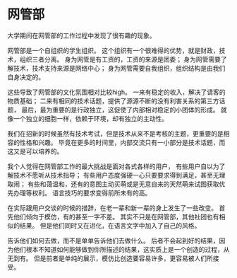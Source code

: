# 网管部 #

大学期间在网管部的工作过程中发现了很有趣的现象。

网管部是一个自组织的学生组织。
这个组织有一个很难得的优势，就是财政，技术，组织三者分离。
身为网管是有工资的，工资的来源是团委；
身为网管需要了解技术，技术支持来源是网络中心；
身为网管需要自我组织，组织结构是由我们自身决定的。

这些导致了网管部的文化氛围相对比较high。
一来有稳定的收入，解决了请客的物质基础；
二来有相同的技术话题，提供了源源不断的没有利害关系的第三方话题，
最后，最为重要的是行政独立，这促使了内部相对稳定的小团体的形成。
就像一个独立的细胞一样，依赖于环境，却有独立的主动性。

我们在招新的时候虽然有技术考试，但是技术从来不是考核的主题，更重要的是相容的性格和兴趣。
毕竟在更多的时间里，内部交流只有一小部分是技术话题，而这又是可以培养的。

我个人觉得在网管部工作的最大挑战是面对各式各样的用户，
有些用户自以为了解技术不愿听从技术指导；
有些用户态度强硬一心只要要求得到满足，甚至无理取闹；
有些和蔼温和，还有的意图主动买萌或是无意自来的天然萌来试图获取优先办理等权利。
语言技巧的要求变得前所未有的高。

在实际跟用户交谈的时候的措辞，在老一辈和新一辈的身上发生了一些改变。
首先他们倾向于模仿，有的甚至一字不差。
其实不只是在网管部，其他社团也有相似的结果。
但是他们同时又在进化，在语言文字中加入了自己的风格。

告诉他们如何去做，而不是单单告诉他们去做什么。
后者不会起到好的结果，因为他们根本不知道如何能够做到你所描述的结果，这实质上是一个创造的过程，从无到有。
但是前者是单纯的展示，模仿比创造要容易许多，更容易被人们所接受。
